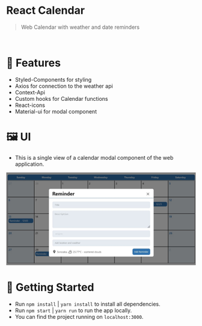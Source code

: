 # React Calendar
> Web Calendar with weather and date reminders

<br />

# :rocket: Features

* Styled-Components for styling
* Axios for connection to the weather api 
* Context-Api
* Custom hooks for Calendar functions
* React-icons
* Material-ui for modal component

# :framed_picture: UI
* This is a single view of a calendar modal component of the web application.

<p align="center">
   <img src="src/assets/homeCalendar.jpeg" />
</p>

# :runner: Getting Started

 - Run `npm install` | `yarn install` to install all dependencies.
 - Run `npm start`   | `yarn run` to run the app locally.
 - You can find the project running on `localhost:3000`.